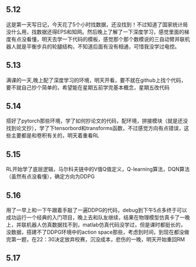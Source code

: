 ## 5.12
这是第一天写日记，今天花了5个小时找数据，还没找到！不过知道了国家统计局没什么用，找数据还得EPS和知网。然后晚上了解了一下深度学习，感觉里面的梯度有点没看懂，明天去学一下代码的模板，感觉那个那个数模说的三自动臂并联机器人就是平衡步兵的轮腿结构，不知道后面有没有相通，可惜我没学过电控。
## 5.13
满课的一天,晚上配了深度学习的环境，明天开看，要不就在github上找个代码，要不就自己抄个简单的，希望能在星期五前学完基本概念，星期五改代码
## 5.14
搭好了pytorch那些环境，学了如何抄论文的代码，配环境，拼接模块（就是还没找到论文抄），学了下tensorbord和transforms函数，不过感觉方向有点错误，这些主要都是和卷积有关的，明天着重看RL
## 5.15
RL开始学了底层逻辑，马尔科夫链中的V值Q值定义，Q-learning算法，DQN算法（虽然有点没看懂），确定方向为DDPG
## 5.16
用了一早上和一下午跟着手敲了一遍DDPG的代码，debug到下午5点多终于可以成功运行一个经典的入门项目，晚上去和队友继续，结果在物理模型仿真卡了一晚上，并联机器人仿真数据找不到，matlab仿真代码没学过，但是课时都挺长的，没数据，搭建不了DDPG环境中的action space那些，考虑到时间，到现在都没做完第一题，在22：30决定放弃校赛，沉没成本，悲伤的一晚，明天开始重回RM
## 5.17
